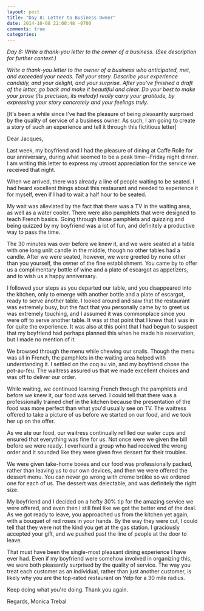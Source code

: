```yaml
---
layout: post
title: "Day 8: Letter to Business Owner"
date: 2014-10-08 22:00:48 -0700
comments: true
categories: 
---
```


_Day 8: Write a thank-you letter to the owner of a business. (See description for further context.)_

_Write a thank-you letter to the owner of a business who anticipated, met, and exceeded your needs. Tell your story. Describe your experience candidly, and your delight, and your surprise. After you've finished a draft of the letter, go back and make it beautiful and clear. Do your best to make your prose (its precision, its melody) really carry your gratitude, by expressing your story concretely and your feelings truly._

[It's been a while since I've had the pleasure of being pleasantly surprised by the quality of service of a business owner. As such, I am going to create a story of such an experience and tell it through this fictitious letter]

Dear Jacques, 

Last week, my boyfriend and I had the pleasure of dining at Caffe Rolle for our anniversary, during what seemed to be a peak time--Friday night dinner. I am writing this letter to express my utmost appreciation for the service we received that night. 

When we arrived, there was already a line of people waiting to be seated. I had heard excellent things about this restaurant and needed to experience it for myself, even if I had to wait a half hour to be seated. 

My wait was alleviated by the fact that there was a TV in the waiting area, as well as a water cooler. There were also pamphlets that were designed to teach French basics. Going through those pamphlets and quizzing and being quizzed by my boyfriend was a lot of fun, and definitely a productive way to pass the time. 

The 30 minutes was over before we knew it, and we were seated at a table with one long unlit candle in the middle, though no other tables had a candle. After we were seated, however, we were greeted by none other than you yourself, the owner of the fine establishment. You came by to offer us a complimentary bottle of wine and a plate of escargot as appetizers, and to wish us a happy anniversary.

I followed your steps as you departed our table, and you disappeared into the kitchen, only to emerge with another bottle and a plate of escargot, ready to serve another table. I looked around and saw that the restaurant was extremely busy, but the fact that you personally came by to greet us was extremely touching, and I assumed it was commonplace since you were off to serve another table. It was at that point that I knew that I was in for quite the experience. It was also at this point that I had begun to suspect that my boyfriend had perhaps planned this when he made his reservation, but I made no mention of it. 

We browsed through the menu while chewing our snails. Though the menu was all in French, the pamphlets in the waiting area helped with understanding it. I settled on the coq au vin, and my boyfriend chose the pot-au-feu. The waitress assured us that we made excellent choices and was off to deliver our order. 

While waiting, we continued learning French through the pamphlets and before we knew it, our food was served. I could tell that there was a professionally trained chef in the kitchen because the presentation of the food was more perfect than what you'd usually see on TV. The waitress offered to take a picture of us before we started on our food, and we took her up on the offer. 

As we ate our food, our waitress continually refilled our water cups and ensured that everything was fine for us. Not once were we given the bill before we were ready. I overheard a group who had received the wrong order and it sounded like they were given free dessert for their troubles. 

We were given take-home boxes and our food was professionally packed, rather than leaving us to our own devices, and then we were offered the dessert menu. You can never go wrong with creme brûlée so we ordered one for each of us. The dessert was delectable, and was definitely the right size. 

My boyfriend and I decided on a hefty 30% tip for the amazing service we were offered, and even then I still feel like we got the better end of the deal. As we got ready to leave, you approached us from the kitchen yet again, with a bouquet of red roses in your hands. By the way they were cut, I could tell that they were not the kind you get at the gas station. I graciously accepted your gift, and we pushed past the line of people at the door to leave. 

That must have been the single-most pleasant dining experience I have ever had. Even if my boyfriend were somehow involved in organizing this, we were both pleasantly surprised by the quality of service. The way you treat each customer as an individual, rather than just another customer, is likely why you are the top-rated restaurant on Yelp for a 30 mile radius. 

Keep doing what you're doing. Thank you again. 

Regards,
Monica Trebal